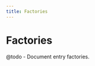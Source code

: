 ```yaml
---
title: Factories
---
```


# Factories

<div class="documentation__toc"></div>

@todo - Document entry factories.
